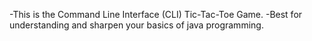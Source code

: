 -This is the Command Line Interface (CLI) Tic-Tac-Toe Game.
-Best for understanding and sharpen your basics of java programming.
